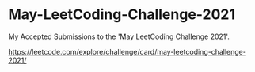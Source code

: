 # May-LeetCoding-Challenge-2021
My Accepted Submissions to the 'May LeetCoding Challenge 2021'.

https://leetcode.com/explore/challenge/card/may-leetcoding-challenge-2021/

